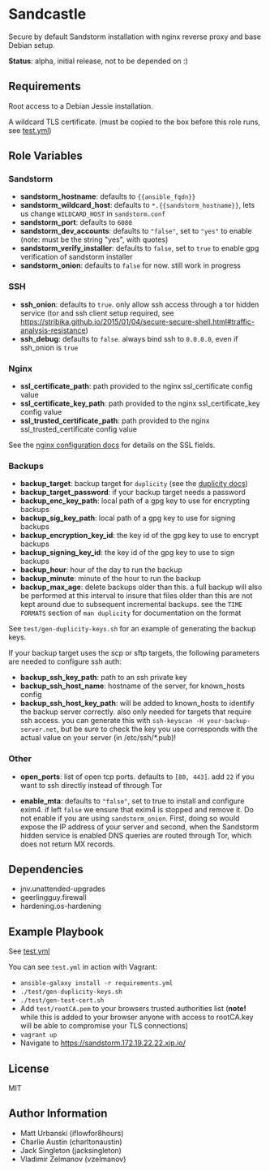Sandcastle
=========

Secure by default Sandstorm installation with nginx reverse proxy and base
Debian setup.

**Status**: alpha, initial release, not to be depended on :)

Requirements
------------

Root access to a Debian Jessie installation.

A wildcard TLS certificate. (must be copied to the box before this role runs, see [test.yml](test.yml))

Role Variables
--------------

### Sandstorm

* **sandstorm_hostname**: defaults to `{{ansible_fqdn}}`
* **sandstorm_wildcard_host**: defaults to
  `*.{{sandstorm_hostname}}`, lets us change `WILDCARD_HOST` in
  `sandstorm.conf`
* **sandstorm_port**: defaults to `6080`
* **sandstorm_dev_accounts**: defaults to `"false"`, set to `"yes"` to enable
  (note: must be the string "yes", with quotes)
* **sandstorm_verify_installer**: defaults to `false`, set to
  `true` to enable gpg verification of sandstorm installer
* **sandstorm_onion**: defaults to `false` for now. still work in progress

### SSH

* **ssh_onion**: defaults to `true`. only allow ssh access through
  a tor hidden service (tor and ssh client setup required, see
  https://stribika.github.io/2015/01/04/secure-secure-shell.html#traffic-analysis-resistance)
* **ssh_debug**: defaults to `false`. always bind ssh to `0.0.0.0`, even if ssh_onion is `true`

### Nginx

* **ssl_certificate_path**: path provided to the nginx ssl_certificate config value
* **ssl_certificate_key_path**: path provided to the nginx ssl_certificate_key config value
* **ssl_trusted_certificate_path**: path provided to the nginx ssl_trusted_certificate config value

See the [nginx configuration
docs](http://nginx.org/en/docs/http/ngx_http_ssl_module.html#ssl_certificate)
for details on the SSL fields.

### Backups

* **backup_target**: backup target for `duplicity` (see the [duplicity
  docs](http://duplicity.nongnu.org/duplicity.1.html#sect7))
* **backup_target_password**: if your backup target needs a password
* **backup_enc_key_path**: local path of a gpg key to use for encrypting backups
* **backup_sig_key_path**: local path of a gpg key to use for signing backups
* **backup_encryption_key_id**: the key id of the gpg key to use to encrypt backups
* **backup_signing_key_id**: the key id of the gpg key to use to sign backups
* **backup_hour**: hour of the day to run the backup
* **backup_minute**: minute of the hour to run the backup
* **backup_max_age**: delete backups older than this. a full
  backup will also be performed at this interval to insure that
  files older than this are not kept around due to subsequent
  incremental backups. see the `TIME FORMATS` section of `man
  duplicity` for documentation on the format

See `test/gen-duplicity-keys.sh` for an example of generating the backup keys.

If your backup target uses the scp or sftp targets, the following
parameters are needed to configure ssh auth:

* **backup_ssh_key_path**: path to an ssh private key
* **backup_ssh_host_name**: hostname of the server, for known_hosts config
* **backup_ssh_host_key_path**: will be added to known_hosts to identify
  the backup server correctly. also only needed for targets that
  require ssh access. you can generate this with `ssh-keyscan -H
  your-backup-server.net`, but be sure to check the key you use
  corresponds with the actual value on your server (in
  /etc/ssh/*.pub)!

### Other

* **open_ports**: list of open tcp ports. defaults to `[80, 443]`. add
  `22` if you want to ssh directly instead of through Tor

* **enable_mta**: defaults to `"false"`, set to true to install
  and configure exim4. if left `false` we ensure that exim4 is
  stopped and remove it. Do not enable if you are using `sandstorm_onion`.
  First, doing so would expose the IP address of your server and second, when
  the Sandstorm hidden service is enabled DNS queries are routed through Tor,
  which does not return MX records. 


Dependencies
------------

* jnv.unattended-upgrades
* geerlingguy.firewall
* hardening.os-hardening

Example Playbook
----------------

See [test.yml](test.yml)

You can see `test.yml` in action with Vagrant:

* `ansible-galaxy install -r requirements.yml`
* `./test/gen-duplicity-keys.sh`
* `./test/gen-test-cert.sh`
* Add `test/rootCA.pem` to your browsers trusted authorities list (**note!**
  while this is added to your browser anyone with access to rootCA.key will be
  able to compromise your TLS connections)
* `vagrant up`
* Navigate to https://sandstorm.172.19.22.22.xip.io/

License
-------

MIT

Author Information
------------------

* Matt Urbanski (iflowfor8hours)
* Charlie Austin (charltonaustin)
* Jack Singleton (jacksingleton)
* Vladimir Zelmanov (vzelmanov)
